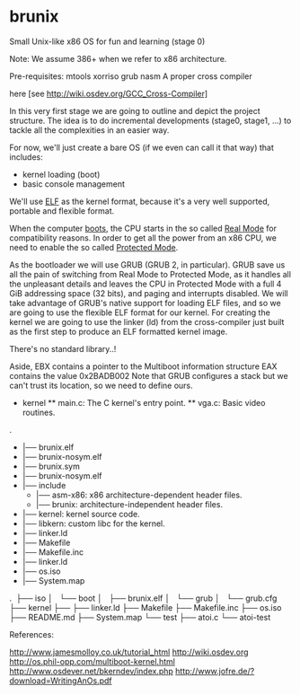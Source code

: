 # brunix
Small Unix-like x86 OS for fun and learning (stage 0)

Note: We assume 386+ when we refer to x86 architecture.

Pre-requisites:
mtools
xorriso
grub
nasm
A proper cross compiler

here [see http://wiki.osdev.org/GCC_Cross-Compiler]

In this very first stage we are going to outline and depict the project structure. The idea is to do incremental developments (stage0, stage1, ...) to tackle all the complexities in an easier way.

For now, we'll just create a bare OS (if we even can call it that way) that includes:
* kernel loading (boot)
* basic console management

We'll use [ELF](http://wiki.osdev.org/ELF) as the kernel format, because it's a very well supported, portable and flexible format.

When the computer [boots](http://wiki.osdev.org/System_Initialization_(x86)),
the CPU starts in the so called [Real Mode](http://wiki.osdev.org/Real_Mode) for compatibility reasons. In order
to get all the power from an x86 CPU, we need to enable the so called [Protected Mode](http://wiki.osdev.org/Protected_Mode).

As the bootloader we will use GRUB (GRUB 2, in particular). GRUB save us all the pain of switching from Real Mode to Protected Mode, as it handles
all the unpleasant details and leaves the CPU in Protected Mode with a full 4 GiB addressing space (32 bits),
and paging and interrupts disabled.
We will take advantage of GRUB's native support for loading ELF files, and so we are going to use the flexible ELF format for our kernel.
For creating the kernel we are going to use the linker (ld) from the cross-compiler just built as the first step
to produce an ELF formatted kernel image.

There's no standard library..!

Aside,
EBX contains a pointer to the Multiboot information structure
EAX contains the value 0x2BADB002
Note that GRUB configures a stack but we can't trust its location, so we need to define ours.



* kernel
** main.c: The C kernel's entry point.
** vga.c: Basic video routines.


.
 * |── brunix.elf
 * |── brunix-nosym.elf
 * |── brunix.sym
 * |── brunix-nosym.elf
 * |── include
   * |── asm-x86: x86 architecture-dependent header files.
   * |── brunix: architecture-independent header files.
 * |── kernel: kernel source code.
 * |── libkern: custom libc for the kernel.
 * |── linker.ld
 * |── Makefile
 * |── Makefile.inc
 * |── linker.ld
 * |── os.iso
 * |── System.map
 
. 
├── iso
│   └── boot
│       ├── brunix.elf
│       └── grub
│           └── grub.cfg
├── kernel
├── 
├── linker.ld
├── Makefile
├── Makefile.inc
├── os.iso
├── README.md
├── System.map
└── test
    ├── atoi.c
    └── atoi-test


References:

http://www.jamesmolloy.co.uk/tutorial_html
http://wiki.osdev.org
http://os.phil-opp.com/multiboot-kernel.html
http://www.osdever.net/bkerndev/index.php
http://www.jofre.de/?download=WritingAnOs.pdf

